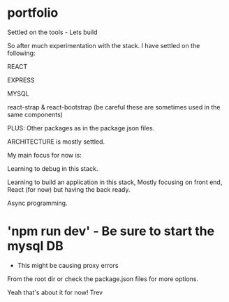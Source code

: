 # portfolio
Settled on the tools - Lets build

So after much experimentation with the stack. I have settled on the following:

REACT

EXPRESS

MYSQL

react-strap & react-bootstrap (be careful these are sometimes used in the same components)

PLUS: Other packages as in the package.json files.

ARCHITECTURE is mostly settled.

My main focus for now is: 

Learning to debug in this stack.

Learning to build an application in this stack, Mostly focusing on front end, React (for now) but having the back ready.

Async programming.

# 'npm run dev'  - Be sure to start the mysql DB
- This might be causing proxy errors

From the root dir or check the package.json files for more options.

Yeah that's about it for now!
Trev
